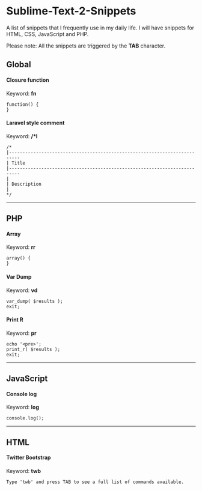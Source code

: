 # Sublime-Text-2-Snippets

A list of snippets that I frequently use in my daily life. I will have snippets for HTML, CSS, JavaScript and PHP.

Please note: All the snippets are triggered by the **TAB** character.

## Global

#### Closure function
Keyword: **fn**  

	function() {
	}

#### Laravel style comment
Keyword: **/\*l**

	/*
	|--------------------------------------------------------------------------
	| Title
	|--------------------------------------------------------------------------
	| 
	| Description
	| 
	*/

---

## PHP

#### Array
Keyword: **rr**

	array() {
	}

#### Var Dump
Keyword: **vd**

	var_dump( $results );
	exit;

#### Print R
Keyword: **pr**

	echo '<pre>';
	print_r( $results );
	exit;

---

## JavaScript

#### Console log
Keyword: **log**

	console.log();

---

## HTML

#### Twitter Bootstrap
Keyword: **twb**

	Type 'twb' and press TAB to see a full list of commands available.
